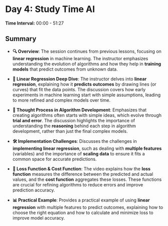 # Day 4: Study Time AI  
**Time Interval:** 00:00 - 51:27

## Summary
- **🔍 Overview**: The session continues from previous lessons, focusing on **linear regression** in machine learning. The instructor emphasizes understanding the evolution of algorithms and how they help in **training models** that predict outcomes from unknown data.
  
- **📐 Linear Regression Deep Dive**: The instructor delves into **linear regression**, explaining how it **predicts outcomes** by drawing lines (or curves) that fit the data points. The discussion covers how early experiments in machine learning start with simple assumptions, leading to more refined and complex models over time.

- **🧠 Thought Process in Algorithm Development**: Emphasizes that creating algorithms often starts with simple ideas, which evolve through **trial and error**. The discussion highlights the importance of understanding the **reasoning** behind each step in algorithm development, rather than just the final complex models.

- **🛠 Implementation Challenges**: Discusses the challenges in **implementing linear regression**, such as dealing with **multiple features** (variables) and the importance of **scaling data** to ensure it fits a common space for accurate predictions.

- **🎯 Loss Function & Cost Function**: The video explains how the **loss function** measures the difference between the predicted and actual values, and the **cost function** aggregates these losses. These functions are crucial for refining algorithms to reduce errors and improve prediction accuracy.

- **📊 Practical Example**: Provides a practical example of using **linear regression** with multiple features to predict outcomes, explaining how to choose the right equation and how to calculate and minimize loss to improve model accuracy.
